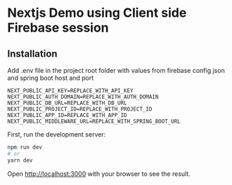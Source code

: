 # Nextjs Demo using Client side Firebase session

## Installation

Add .env file in the project root folder with values from firebase config json and spring boot host and port

```
NEXT_PUBLIC_API_KEY=REPLACE_WITH_API_KEY
NEXT_PUBLIC_AUTH_DOMAIN=REPLACE_WITH_AUTH_DOMAIN
NEXT_PUBLIC_DB_URL=REPLACE_WITH_DB_URL
NEXT_PUBLIC_PROJECT_ID=REPLACE_WITH_PROJECT_ID
NEXT_PUBLIC_APP_ID=REPLACE_WITH_APP_ID
NEXT_PUBLIC_MIDDLEWARE_URL=REPLACE_WITH_SPRING_BOOT_URL
```

First, run the development server:

```bash
npm run dev
# or
yarn dev
```

Open [http://localhost:3000](http://localhost:3000) with your browser to see the result.
